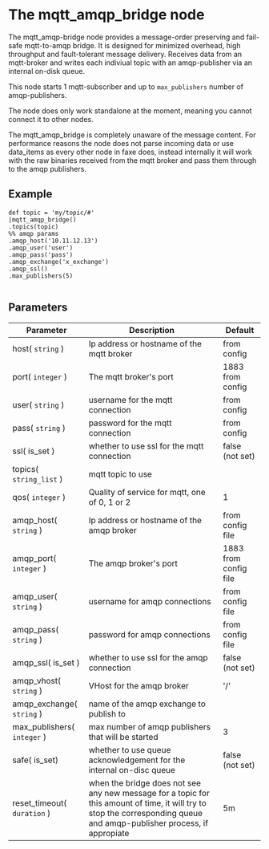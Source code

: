 The mqtt_amqp_bridge node
=====================

The mqtt_amqp-bridge node provides a message-order preserving and fail-safe mqtt-to-amqp bridge.
It is designed for minimized overhead, high throughput and fault-tolerant message delivery.
Receives data from an mqtt-broker and writes each indiviual topic with an amqp-publisher via an internal on-disk queue.

This node starts 1 mqtt-subscriber and up to `max_publishers` number of amqp-publishers.

The node does only work standalone at the moment, meaning you cannot connect it to other nodes.

The mqtt_amqp_bridge is completely unaware of the message content.
For performance reasons the node does not parse incoming data or use data_items as every other node
in faxe does, instead internally it will work with the raw binaries received from the mqtt broker and pass them through to the amqp publishers.


Example
-------
```dfs  
def topic = 'my/topic/#'
|mqtt_amqp_bridge() 
.topics(topic)
%% amqp params
.amqp_host('10.11.12.13') 
.amqp_user('user')
.amqp_pass('pass')
.amqp_exchange('x_exchange')
.amqp_ssl()
.max_publishers(5) 
 
```


Parameters
----------
Parameter     | Description | Default 
--------------|-------------|---------
host( `string` )| Ip address or hostname of the mqtt broker| from config 
port( `integer` )| The mqtt broker's port | 1883 from config 
user( `string` )| username for the mqtt connection| from config 
pass( `string` )| password for the mqtt connection| from config 
ssl( is_set ) | whether to use ssl for the mqtt connection | false (not set)
topics( `string_list` )| mqtt topic to use| 
qos( `integer` )|Quality of service for mqtt, one of 0, 1 or 2| 1
amqp_host( `string` )| Ip address or hostname of the amqp broker| from config file
amqp_port( `integer` )| The amqp broker's port | 1883 from config file
amqp_user( `string` )| username for amqp connections| from config file
amqp_pass( `string` )| password for amqp connections| from config file
amqp_ssl( is_set ) | whether to use ssl for the amqp connection | false (not set)
amqp_vhost( `string` )| VHost for the amqp broker| '/'
amqp_exchange( `string` )| name of the amqp exchange to publish to| 
max_publishers( `integer` )| max number of amqp publishers that will be started | 3
safe( is_set) | whether to use queue acknowledgement for the internal on-disc queue | false (not set)
reset_timeout( `duration` )| when the bridge does not see any new message for a topic for this amount of time, it will try to stop the corresponding queue and amqp-publisher process, if appropiate | 5m
 

